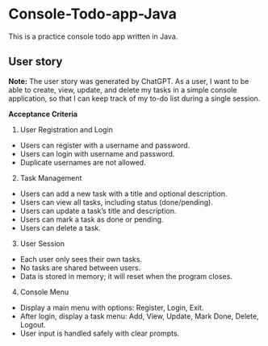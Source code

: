 # Console-Todo-app-Java
This is a practice console todo app written in Java.

## User story 
**Note:** The user story was generated by ChatGPT.
As a user,
I want to be able to create, view, update, and delete my tasks in a simple console application,
so that I can keep track of my to-do list during a single session.

**Acceptance Criteria**

1. User Registration and Login

  * Users can register with a username and password.
  * Users can login with username and password.
  * Duplicate usernames are not allowed.

2. Task Management

  * Users can add a new task with a title and optional description.
  * Users can view all tasks, including status (done/pending).
  * Users can update a task’s title and description.
  * Users can mark a task as done or pending.
  * Users can delete a task.

3. User Session

  * Each user only sees their own tasks.
  * No tasks are shared between users.
  * Data is stored in memory; it will reset when the program closes.

4. Console Menu

  * Display a main menu with options: Register, Login, Exit.
  * After login, display a task menu: Add, View, Update, Mark Done, Delete, Logout.
  * User input is handled safely with clear prompts.

